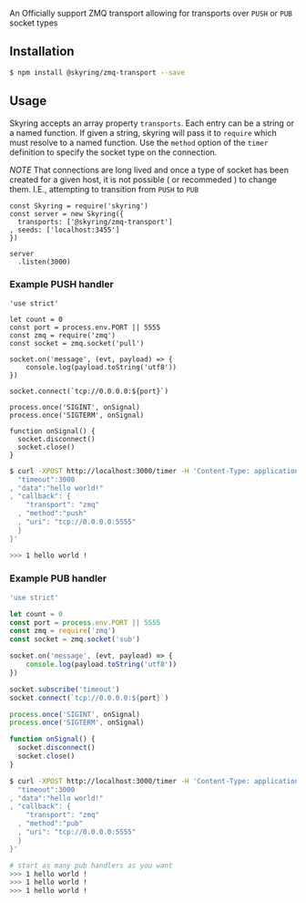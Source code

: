 An Officially support ZMQ transport allowing for transports over `PUSH` or `PUB`
socket types

## Installation

```bash
$ npm install @skyring/zmq-transport --save
```

## Usage

Skyring accepts an array property `transports`. Each entry can be a string or a named function.
If given a string, skyring will pass it to `require` which must resolve to a named function. Use
the `method` option of the `timer` definition to specify the socket type on the connection.

*NOTE* That connections are long lived and once a type of socket has been created for a given host, it is not possible ( or recommeded ) to change them. I.E., attempting to transition from `PUSH` to `PUB`

```
const Skyring = require('skyring')
const server = new Skyring({
  transports: ['@skyring/zmq-transport']
, seeds: ['localhost:3455']
})

server
  .listen(3000)
```

### Example PUSH handler

```
'use strict'

let count = 0
const port = process.env.PORT || 5555
const zmq = require('zmq')
const socket = zmq.socket('pull')

socket.on('message', (evt, payload) => {
    console.log(payload.toString('utf8'))
})

socket.connect(`tcp://0.0.0.0:${port}`)

process.once('SIGINT', onSignal)
process.once('SIGTERM', onSignal)

function onSignal() {
  socket.disconnect()
  socket.close()
}
```

```bash
$ curl -XPOST http://localhost:3000/timer -H 'Content-Type: application/json' -d '{
  "timeout":3000
, "data":"hello world!"
, "callback": {
    "transport": "zmq"
  , "method":"push"
  , "uri": "tcp://0.0.0.0:5555"
  }
}'
```

```bash
>>> 1 hello world !
```


### Example PUB handler

```javascript
'use strict'

let count = 0
const port = process.env.PORT || 5555
const zmq = require('zmq')
const socket = zmq.socket('sub')

socket.on('message', (evt, payload) => {
    console.log(payload.toString('utf8'))
})

socket.subscribe('timeout')
socket.connect(`tcp://0.0.0.0:${port}`)

process.once('SIGINT', onSignal)
process.once('SIGTERM', onSignal)

function onSignal() {
  socket.disconnect()
  socket.close()
}
```

```bash
$ curl -XPOST http://localhost:3000/timer -H 'Content-Type: application/json' -d '{
  "timeout":3000
, "data":"hello world!"
, "callback": {
    "transport": "zmq"
  , "method":"pub"
  , "uri": "tcp://0.0.0.0:5555"
  }
}'
```

```bash
# start as many pub handlers as you want
>>> 1 hello world !
>>> 1 hello world !
>>> 1 hello world !
```
